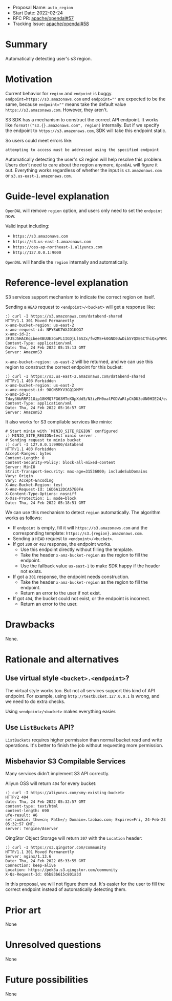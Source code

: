 - Proposal Name: `auto_region`
- Start Date: 2022-02-24
- RFC PR: [apache/opendal#57](https://github.com/apache/opendal/pull/57)
- Tracking Issue: [apache/opendal#58](https://github.com/apache/opendal/issues/58)

# Summary

Automatically detecting user's s3 region.

# Motivation

Current behavior for `region` and `endpoint` is buggy. `endpoint=https://s3.amazonaws.com` and `endpoint=""` are expected to be the same, because `endpoint=""` means take the default value `https://s3.amazonaws.com`. However, they aren't.

S3 SDK has a mechanism to construct the correct API endpoint. It works like `format!("s3.{}.amazonaws.com", region)` internally. But if we specify the endpoint to `https://s3.amazonaws.com`, SDK will take this endpoint static.

So users could meet errors like:

```shell
attempting to access must be addressed using the specified endpoint
```

Automatically detecting the user's s3 region will help resolve this problem. Users don't need to care about the region anymore, `OpenDAL` will figure it out. Everything works regardless of whether the input is `s3.amazonaws.com` or `s3.us-east-1.amazonaws.com`.

# Guide-level explanation

`OpenDAL` will remove `region` option, and users only need to set the `endpoint` now.

Valid input including:

- `https://s3.amazonaws.com`
- `https://s3.us-east-1.amazonaws.com`
- `https://oss-ap-northeast-1.aliyuncs.com`
- `http://127.0.0.1:9000`

`OpenDAL` will handle the `region` internally and automatically.

# Reference-level explanation

S3 services support mechanism to indicate the correct region on itself.

Sending a `HEAD` request to `<endpoint>/<bucket>` will get a response like:

```shell
:) curl -I https://s3.amazonaws.com/databend-shared
HTTP/1.1 301 Moved Permanently
x-amz-bucket-region: us-east-2
x-amz-request-id: NPYSWK7WXJD1KQG7
x-amz-id-2: 3FJSJ5HACKqLbeeXBUUE3GoPL1IGDjLl6SZx/fw2MS+k0GND0UwDib5YQXE6CThiQxpYBWZjgxs=
Content-Type: application/xml
Date: Thu, 24 Feb 2022 05:15:13 GMT
Server: AmazonS3
```

`x-amz-bucket-region: us-east-2` will be returned, and we can use this region to construct the correct endpoint for this bucket:

```shell
:) curl -I https://s3.us-east-2.amazonaws.com/databend-shared
HTTP/1.1 403 Forbidden
x-amz-bucket-region: us-east-2
x-amz-request-id: 98CN5MYV3GQ1XMPY
x-amz-id-2: Tdxy36bRRP21Oip18KMQ7FG63MTeXOpXdd5/N3izFH0oalPODVaRlpCkDU3oUN0HIE24/ezX5Dc=
Content-Type: application/xml
Date: Thu, 24 Feb 2022 05:16:57 GMT
Server: AmazonS3
```

It also works for S3 compilable services like minio:

```shell
# Start minio with `MINIO_SITE_REGION` configured
:) MINIO_SITE_REGION=test minio server .
# Sending request to minio bucket
:) curl -I 127.0.0.1:9900/databend
HTTP/1.1 403 Forbidden
Accept-Ranges: bytes
Content-Length: 0
Content-Security-Policy: block-all-mixed-content
Server: MinIO
Strict-Transport-Security: max-age=31536000; includeSubDomains
Vary: Origin
Vary: Accept-Encoding
X-Amz-Bucket-Region: test
X-Amz-Request-Id: 16D6A12DCA57E0FA
X-Content-Type-Options: nosniff
X-Xss-Protection: 1; mode=block
Date: Thu, 24 Feb 2022 05:18:51 GMT
```

We can use this mechanism to detect `region` automatically. The algorithm works as follows:

- If `endpoint` is empty, fill it will `https://s3.amazonaws.com` and the corresponding template: `https://s3.{region}.amazonaws.com`.
- Sending a `HEAD` request to `<endpoint>/<bucket>`.
- If got `200` or `403` response, the endpoint works.
  - Use this endpoint directly without filling the template.
  - Take the header `x-amz-bucket-region` as the region to fill the endpoint.
  - Use the fallback value `us-east-1` to make SDK happy if the header not exists.
- If got a `301` response, the endpoint needs construction.
  - Take the header `x-amz-bucket-region` as the region to fill the endpoint.
  - Return an error to the user if not exist.
- If got `404`, the bucket could not exist, or the endpoint is incorrect.
  - Return an error to the user.

# Drawbacks

None.

# Rationale and alternatives

## Use virtual style `<bucket>.<endpoint>`?

The virtual style works too. But not all services support this kind of API endpoint. For example, using `http://testbucket.127.0.0.1` is wrong, and we need to do extra checks.

Using `<endpoint>/<bucket>` makes everything easier.

## Use `ListBuckets` API?

`ListBuckets` requires higher permission than normal bucket read and write operations. It's better to finish the job without requesting more permission. 

## Misbehavior S3 Compilable Services

Many services didn't implement S3 API correctly.

Aliyun OSS will return `404` for every bucket:

```shell
:) curl -I https://aliyuncs.com/<my-existing-bucket>
HTTP/2 404
date: Thu, 24 Feb 2022 05:32:57 GMT
content-type: text/html
content-length: 690
ufe-result: A6
set-cookie: thw=cn; Path=/; Domain=.taobao.com; Expires=Fri, 24-Feb-23 05:32:57 GMT;
server: Tengine/Aserver
```

QingStor Object Storage will return `307` with the `Location` header:

```shell
:) curl -I https://s3.qingstor.com/community
HTTP/1.1 301 Moved Permanently
Server: nginx/1.13.6
Date: Thu, 24 Feb 2022 05:33:55 GMT
Connection: keep-alive
Location: https://pek3a.s3.qingstor.com/community
X-Qs-Request-Id: 05b83b615c801a3d
```

In this proposal, we will not figure them out. It's easier for the user to fill the correct endpoint instead of automatically detecting them.

# Prior art

None

# Unresolved questions

None

# Future possibilities

None
